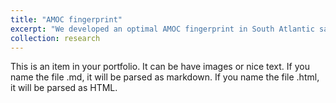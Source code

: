 ```yaml
---
title: "AMOC fingerprint"
excerpt: "We developed an optimal AMOC fingerprint in South Atlantic salinity<br/><img src='/images/Figure3.jpeg'>"
collection: research
---
```


This is an item in your portfolio. It can be have images or nice text. If you name the file .md, it will be parsed as markdown. If you name the file .html, it will be parsed as HTML. 
